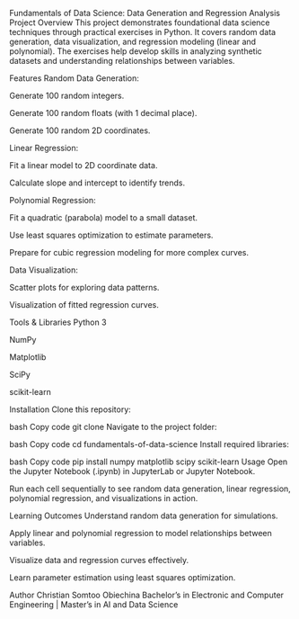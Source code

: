 Fundamentals of Data Science: Data Generation and Regression Analysis
Project Overview
This project demonstrates foundational data science techniques through practical exercises in Python. It covers random data generation, data visualization, and regression modeling (linear and polynomial). The exercises help develop skills in analyzing synthetic datasets and understanding relationships between variables.

Features
Random Data Generation:

Generate 100 random integers.

Generate 100 random floats (with 1 decimal place).

Generate 100 random 2D coordinates.

Linear Regression:

Fit a linear model to 2D coordinate data.

Calculate slope and intercept to identify trends.

Polynomial Regression:

Fit a quadratic (parabola) model to a small dataset.

Use least squares optimization to estimate parameters.

Prepare for cubic regression modeling for more complex curves.

Data Visualization:

Scatter plots for exploring data patterns.

Visualization of fitted regression curves.

Tools & Libraries
Python 3

NumPy

Matplotlib

SciPy

scikit-learn

Installation
Clone this repository:

bash
Copy code
git clone <repository-url>
Navigate to the project folder:

bash
Copy code
cd fundamentals-of-data-science
Install required libraries:

bash
Copy code
pip install numpy matplotlib scipy scikit-learn
Usage
Open the Jupyter Notebook (.ipynb) in JupyterLab or Jupyter Notebook.

Run each cell sequentially to see random data generation, linear regression, polynomial regression, and visualizations in action.

Learning Outcomes
Understand random data generation for simulations.

Apply linear and polynomial regression to model relationships between variables.

Visualize data and regression curves effectively.

Learn parameter estimation using least squares optimization.

Author
Christian Somtoo Obiechina
Bachelor’s in Electronic and Computer Engineering | Master’s in AI and Data Science
